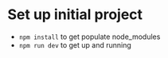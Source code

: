 
# Set up initial project

- `npm install` to get populate node_modules
- `npm run dev` to get up and running
